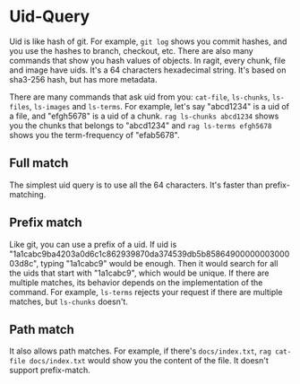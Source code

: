 # Uid-Query

Uid is like hash of git. For example, `git log` shows you commit hashes, and you use the hashes to branch, checkout, etc. There are also many commands that show you hash values of objects. In ragit, every chunk, file and image have uids. It's a 64 characters hexadecimal string. It's based on sha3-256 hash, but has more metadata.

There are many commands that ask uid from you: `cat-file`, `ls-chunks`, `ls-files`, `ls-images` and `ls-terms`. For example, let's say "abcd1234" is a uid of a file, and "efgh5678" is a uid of a chunk. `rag ls-chunks abcd1234` shows you the chunks that belongs to "abcd1234" and `rag ls-terms efgh5678` shows you the term-frequency of "efab5678".

## Full match

The simplest uid query is to use all the 64 characters. It's faster than prefix-matching.

## Prefix match

Like git, you can use a prefix of a uid. If uid is "1a1cabc9ba4203a0d6c1c862939870da374539db5b8586490000000300003d8c", typing "1a1cabc9" would be enough. Then it would search for all the uids that start with "1a1cabc9", which would be unique. If there are multiple matches, its behavior depends on the implementation of the command. For example, `ls-terms` rejects your request if there are multiple matches, but `ls-chunks` doesn't.

## Path match

It also allows path matches. For example, if there's `docs/index.txt`, `rag cat-file docs/index.txt` would show you the content of the file. It doesn't support prefix-match.
